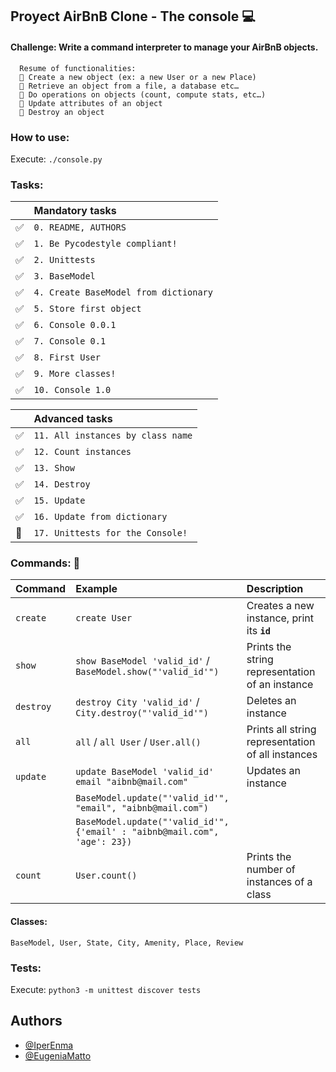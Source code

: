
## Proyect AirBnB Clone - The console 💻

#### Challenge: Write a command interpreter to manage your AirBnB objects.

```
  Resume of functionalities:
  🔸 Create a new object (ex: a new User or a new Place)
  🔸 Retrieve an object from a file, a database etc…
  🔸 Do operations on objects (count, compute stats, etc…)
  🔸 Update attributes of an object
  🔸 Destroy an object
```
### How to use:
Execute:
      ```
        ./console.py
      ```
### Tasks:

|       | Mandatory tasks    |
| :-------- | :------- |
| ✅ | `0. README, AUTHORS` | 
| ✅ | `1. Be Pycodestyle compliant!` |
| ✅ | `2. Unittests` |
| ✅ | `3. BaseModel` | 
| ✅ | `4. Create BaseModel from dictionary` | 
| ✅ | `5. Store first object` |
| ✅ | `6. Console 0.0.1` |
| ✅ | `7. Console 0.1` |
| ✅ | `8. First User` |
| ✅ | `9. More classes!` |
| ✅ | `10. Console 1.0` |

|       | Advanced tasks    |
| :-------- | :------- |
| ✅ | `11. All instances by class name` |
| ✅ | `12. Count instances` |
| ✅ | `13. Show` |
| ✅ | `14. Destroy` |
| ✅ | `15. Update` |
| ✅ | `16. Update from dictionary` |
| 🔲 | `17. Unittests for the Console!` |


### Commands: 📄

| Command | Example    | Description                       |
| :-------- | :------- | :-------------------------------- |
| `create`      | `create User` | Creates a new instance, print its **`id`** |
| `show`      | `show BaseModel 'valid_id'` /  `BaseModel.show("'valid_id'")` | Prints the string representation of an instance |
| `destroy`      | `destroy City 'valid_id'` / `City.destroy("'valid_id'")`| Deletes an instance |
| `all`      | `all` / `all User` /  `User.all()`| Prints all string representation of all instances |
| `update`      | `update BaseModel 'valid_id' email "aibnb@mail.com"` |  Updates an instance |
|       | `BaseModel.update("'valid_id'", "email", "aibnb@mail.com")` | |
|       | `BaseModel.update("'valid_id'", {'email' : "aibnb@mail.com", 'age': 23})` | |
| `count`      | `User.count()` |  Prints the number of instances of a class |

#### Classes:
```
BaseModel, User, State, City, Amenity, Place, Review
```

### Tests:

Execute:
    ```
    python3 -m unittest discover tests
    ```



## Authors

- [@IperEnma](https://github.com/IperEnma)
- [@EugeniaMatto](https://github.com/EugeniaMatto)

